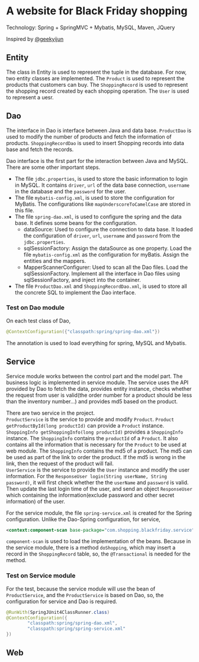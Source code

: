 # A website for Black Friday shopping
Technology: Spring + SpringMVC + Mybatis, MySQL, Maven, JQuery

Inspired by [@geekyijun](https://github.com/geekyijun/seckill)

## Entity
The class in Entity is used to represent the tuple in the database. For now, two entity classes are implemented. The `Product` is used to represent the products that customers can buy. The `ShoppingRecord` is used to represent the shopping record created by each shopping operation. The `User` is used to represent a uesr.

## Dao
The interface in Dao is interface between Java and data base. `ProductDao` is used to modify the number of products and fetch the information of products. `ShoppingRecordDao` is used to insert Shopping records into data base and fetch the records. 

Dao interface is the first part for the interaction between Java and MySQL. There are some other important steps.
* The file `jdbc.properties`, is used to store the basic information to login in MySQL. It contains `driver`, `url` of the data base connection, `username` in the database and the `password` for the user.
* The file `mybatis-config.xml`, is used to store the configuration for MyBatis. The configurations like `mapUnderscoreToCamelCase` are stored in this file.
* The file `spring-dao.xml`, is used to configure the spring and the data base. It defines some beans for the configuration.
    - dataSource: Used to configure the connection to data base. It loaded the configuration of `driver`, `url`, `username` and `password` from the `jdbc.properties`.
    - sqlSessionFactory: Assign the dataSource as one property. Load the file `mybatis-config.xml` as the configuration for myBatis. Assign the entities and the mappers.
    - MapperScannerConfigurer: Used to scan all the Dao files. Load the sqlSessionFactory. Implement all the interface in Dao files using sqlSessionFactory, and inject into the container.
* The file `ProductDao.xml` and `ShoppingRecordDao.xml`, is used to store all the concrete SQL to implement the Dao interface.

### Test on Dao module
On each test class of Dao, 
```java
@ContextConfiguration({"classpath:spring/spring-dao.xml"})
```
The annotation is used to load everything for spring, MySQL and Mybatis.

## Service
Service module works between the control part and the model part. The business logic is implemented in service module. The service uses the API provided by Dao to fetch the data, provides entity instance, checks whether the request from user is valid(the order number for a product should be less than the inventory number...) and provides md5 based on the product.

There are two service in the project.   
`ProductService` is the service to provide and modify `Product`. `Product getProductById(long productId)` can provide a `Product` instance. `ShoppingInfo getShoppingInfo(long productId)` provides a `ShoppingInfo` instance. The `ShoppingInfo` contains the `productId` of a `Product`. It also contains all the information that is necessary for the `Product` to be used at web module. The `ShoppingInfo` contains the md5 of a product. The md5 can be used as part of the link to order the product. If the md5 is wrong in the link, then the request of the product will fail.  
`UserService` is the service to provide the `User` instance and modify the user information. For the `ResponseUser login(String userName, String password)`, it will first check whether the the `userName` and `password` is valid. Then update the last login time of the user, and send an object `ResponseUser` which containing the information(exclude password and other secret information) of the user.

For the service module, the file `spring-service.xml` is created for the Spring configuration. Unlike the Dao-Spring configuration, for service,
```xml
<context:component-scan base-package="com.shopping.blackfriday.service"/>
```
`component-scan` is used to load the implementation of the beans. Because in the service module, there is a method `doShopping`, which may insert a record in the `ShoppingRecord` table, so, the `@Transactional` is needed for the method. 

### Test on Service module
For the test, because the service module will use the bean of `ProductService`, and the `ProductService` is based on Dao, so, the configuration for service and Dao is required. 
```java
@RunWith(SpringJUnit4ClassRunner.class)
@ContextConfiguration({
        "classpath:spring/spring-dao.xml",
        "classpath:spring/spring-service.xml"
})
```
## Web


